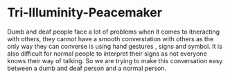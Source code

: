# Tri-Illuminity-Peacemaker

Dumb and deaf people face a lot of problems when it comes to itneracting with others, they cannot have a smooth converstation with others  as the only way they can  converse is using hand gestures , signs and symbol. It is also difficult for normal people to interpret their signs as not everyone knows their way of talking. So we are trying to make this conversation easy between  a dumb and deaf person and a normal person.

